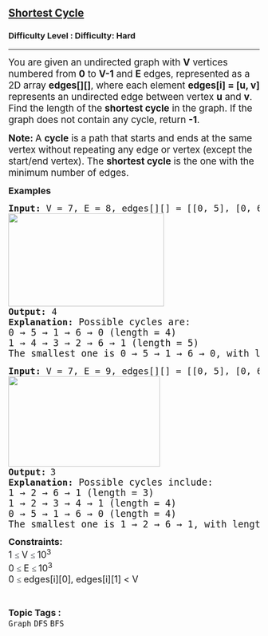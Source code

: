 <h2><a href="https://www.geeksforgeeks.org/problems/shortest-cycle/1?_gl=1*wyt0xh*_up*MQ..&gclid=CjwKCAiAhqCdBhB0EiwAH8M_GoC4dHdy1Y8GWzmsRI77twRorT41-V4Tcl_M0MJ9Slc_sILYztk6PRoCyegQAvD_BwE">Shortest Cycle</a></h2><h3>Difficulty Level : Difficulty: Hard</h3><hr><div class="problems_problem_content__Xm_eO"><p class="MsoNormal"><span style="font-size: 14pt;">You are given an undirected graph with <strong>V</strong> vertices numbered from <strong>0</strong> to <strong>V-1</strong> and <strong>E</strong> edges, represented as a 2D array <strong>edges[][]</strong>, where each element <strong>edges[i] = [u, v]</strong> represents an undirected edge between vertex <strong>u</strong> and <strong>v</strong>. <br></span><span style="font-size: 14pt;">Find the length of the <strong>shortest cycle</strong> in the graph. If the graph does not contain any cycle, return <strong>-1</strong>.</span></p>
<p><strong><span style="font-size: 14pt;"> </span></strong></p>
<p class="MsoNormal"><span style="font-size: 14pt;"><strong>Note: </strong>A <strong>cycle</strong> is a path that starts and ends at the same vertex without repeating any edge or vertex (except the start/end vertex). The <strong>shortest cycle</strong> is the one with the minimum number of edges.</span></p>
<p><strong><span style="font-size: 18px;">Examples</span></strong></p>
<pre><strong><span style="font-size: 18px;">Input: </span></strong><span style="font-size: 18px;">V = 7, E = 8, edges[][] = [[0, 5], [0, 6], [5, 1], [6, 1], [6, 2], [2, 3], [3, 4], [1, 4]]<br><img src="https://media.geeksforgeeks.org/img-practice/prod/addEditProblem/913758/Web/Other/blobid0_1761649678.webp" width="312" height="186"></span><br><span style="font-size: 18px;"><strong>Output: </strong></span><span style="font-size: 18px;">4</span>
<span style="font-size: 18px;"><strong>Explanation: </strong></span><span style="font-size: 14pt;">Possible cycles are: <br>0 → 5 → 1 → 6 → 0 (length = 4)<br>1 → 4 → 3 → 2 → 6 → 1 (length = 5)</span><br><span style="font-size: 14pt;">The smallest one is 0 → 5 → 1 → 6 → 0, with length 4.</span>&nbsp;</pre>
<pre><strong><span style="font-size: 18px;">Input: </span></strong><span style="font-size: 18px;">V = 7, E = 9, edges[][] = [[0, 5], [0, 6], [1, 2], [1, 4], [1, 5], [1, 6], [2, 6], [2, 3], [3, 4]]<br><img src="https://media.geeksforgeeks.org/img-practice/prod/addEditProblem/913758/Web/Other/blobid1_1761649696.webp" width="304" height="181"></span><br><strong><span style="font-size: 18px;">Output:</span> </strong><span style="font-size: 18px;">3</span>
<strong><span style="font-size: 18px;">Explanation: </span></strong><span style="font-size: 14pt;">Possible cycles include:<br>1 → 2 → 6 → 1 (length = 3)</span><br><span style="font-size: 14pt;">1 → 2 → 3 → 4 → 1 (length = 4)</span><br><span style="font-size: 14pt;">0 → 5 → 1 → 6 → 0 (length = 4)</span><br><span style="font-size: 14pt;">The smallest one is 1 → 2 → 6 → 1, with length 3.</span></pre>
<p><span style="font-size: 18px;"><strong>Constraints:<br></strong></span><span style="font-size: 18px;">1&nbsp;<span style="color: #1e2229; font-family: Nunito; font-size: 17px; background-color: #ffffff;">≤</span> V <span style="color: #1e2229; font-family: Nunito; font-size: 17px; background-color: #ffffff;">≤ </span>10<sup>3<br></sup></span><span style="font-size: 18px;">0 <span style="color: #1e2229; font-family: Nunito; font-size: 17px; background-color: #ffffff;">≤</span> E&nbsp;<span style="color: #1e2229; font-family: Nunito; font-size: 17px; background-color: #ffffff;">≤ </span>10<sup>3</sup><sup><br></sup>0&nbsp;</span><span style="background-color: #ffffff; color: #1e2229; font-family: Nunito; font-size: 17px;">≤</span><span style="font-size: 18px;">&nbsp;edges[i][0], edges[i][1] &lt; V</span></p></div><br><p><span style=font-size:18px><strong>Topic Tags : </strong><br><code>Graph</code>&nbsp;<code>DFS</code>&nbsp;<code>BFS</code>&nbsp;